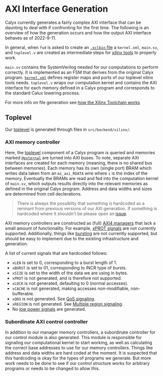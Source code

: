 # AXI Interface Generation

Calyx currently generates a fairly complex AXI interface that can be daunting
to deal with if confronting for the first time.
The following is an overview of how the generation occurs
and how the output AXI interface behaves as of 2022-9-11.

In general, when `fud` is asked to create an [`.xclbin` file][xclbin] a `kernel.xml`,
`main.sv`, and `toplevel.v` are created as intermediate steps for [xilinx tools][xilinx_tools]
to properly work.


`main.sv` contains the SystemVerilog needed for our computations to perform
correctly. It is implemented as an FSM that derives from the original Calyx program.
[`kernel.xml`][kernel_xml] defines register maps and ports of our
toplevel xilinx tools needs. `toplevel.v` wraps our computation kernel and contains
the AXI interface for each memory defined in a Calyx program and corresponds to the standard Calux lowering process.

For more info on file generation see [how the Xilinx Toolchain works][xilinx_how]

## Toplevel

Our [toplevel][toplevel] is generated through files in `src/backend/xilinx/`.

### AXI memory controller
Here, the [toplevel][toplevel] component of a Calyx program is queried and
memories marked [`@external`][external] are turned into AXI buses.
To note, separate AXI interfaces are created for each memory 
(meaning, there is no shared bus between memories). Each memory has its own
(single port) BRAM which writes data taken from an `mi_axi_RDATA` wire where `i` is the index of
the memory. Eventually the BRAMs are read and fed into the
computation kernel of `main.sv`, which outputs results directly into the relevant
memories as defined in the original Calyx program.
Address and data widths and sizes are determined from cell declerations.

> There is always the possiblity that something is hardcoded as a remnant
> from previous versions of our AXI generation. If something is hardcoded where it shouldn't
> be please open an [issue][issues].

AXI memory controllers are constructed as (full) [AXI4 managers][signals] that lack a small amount
of functionality. For example, [xPROT signals][access_protection] are not currently supported.
Additionally, things like [bursting][bursting] are not currently supported, but should be
easy to implement due to the existing infrastructure and generation.


A list of current signals that are hardcoded follows:

* `xLEN` is set to 0, corresponding to a burst length of 1.
* `xBURST` is set to 01, corresponding to INCR type of bursts.
* `xSIZE` is set to the width of the data we are using in bytes.
* `xPROT` is not generated, and is therefore not supported.
* `xLOCK` is not generated, defaulting to 0 (normal accesses).
* `xCACHE` is not generated, making accesses non-modifiable, non-bufferable.
* `xQOS` is not generated. See [QoS signaling](https://developer.arm.com/documentation/ihi0022/e/AMBA-AXI3-and-AXI4-Protocol-Specification/AXI4-Additional-Signaling/QoS-signaling/QoS-interface-signals?lang=en).
* `xREGION` is not generated. See [Multiple region signaling](https://developer.arm.com/documentation/ihi0022/e/AMBA-AXI3-and-AXI4-Protocol-Specification/AXI4-Additional-Signaling/Multiple-region-signaling/Additional-interface-signals?lang=en).
* No [low power signals](https://developer.arm.com/documentation/ihi0022/e/AMBA-AXI3-and-AXI4-Protocol-Specification/Signal-Descriptions/Low-power-interface-signals?lang=en) are generated.

### Subordinate AXI control controller
In addition to our manager memory controllers, a subordinate controller for
our control module is also generated. This module is responsible for signaling
our computational kernel to start working, as well as calculating the correct
base addresses to use for our memory controllers. Things like address and
data widths are hard coded at the moment. It is suspected that this hardcoding
is okay for the types of programs we generate. But more work needs to be done to see
if our control structure works for arbitrary programs or needs to be changed to
allow this.


[pynq]: https://github.com/Xilinx/PYNQ
[xclbin]: https://xilinx.github.io/XRT/2021.2/html/formats.html#xclbin
[xilinx_tools]: https://github.com/cucapra/calyx/blob/master/docs/fud/xilinx.md
[kernel_xml]: https://docs.xilinx.com/r/en-US/ug1393-vitis-application-acceleration/RTL-Kernel-XML-File
[external]: https://docs.calyxir.org/lang/attributes.html?highlight=external#external
[issues]: https://github.com/cucapra/calyx/issues
[signals]: https://developer.arm.com/documentation/ihi0022/e/AMBA-AXI3-and-AXI4-Protocol-Specification/Signal-Descriptions?lang=en
[bursting]: https://developer.arm.com/documentation/ihi0022/e/AMBA-AXI3-and-AXI4-Protocol-Specification/Single-Interface-Requirements/Transaction-structure/Address-structure?lang=en
[access_protection]: https://developer.arm.com/documentation/ihi0022/e/AMBA-AXI3-and-AXI4-Protocol-Specification/Transaction-Attributes/Access-permissions?lang=en
[toplevel]: https://docs.calyxir.org/lang/attributes.html?highlight=toplevel#toplevel
[xilinx_how]: https://docs.calyxir.org/fud/xilinx.html?highlight=synthesis#how-it-works

